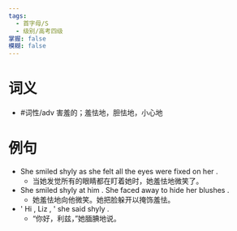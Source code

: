 ```yaml
---
tags:
  - 首字母/S
  - 级别/高考四级
掌握: false
模糊: false
---
```

# 词义
- #词性/adv  害羞的；羞怯地，胆怯地，小心地
# 例句
- She smiled shyly as she felt all the eyes were fixed on her .
	- 当她发觉所有的眼睛都在盯着她时，她羞怯地微笑了。
- She smiled shyly at him . She faced away to hide her blushes .
	- 她羞怯地向他微笑。她把脸躲开以掩饰羞怯。
- ' Hi , Liz , ' she said shyly .
	- “你好，利兹，”她腼腆地说。
